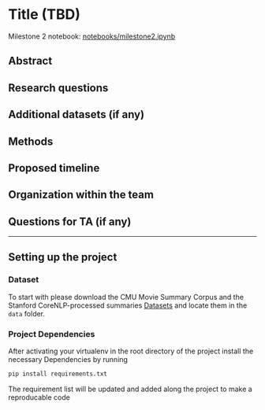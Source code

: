 # Title (TBD)

Milestone 2 notebook: [notebooks/milestone2.ipynb](notebooks/milestone2.ipynb)

## Abstract

## Research questions

## Additional datasets (if any)

## Methods

## Proposed timeline

## Organization within the team

## Questions for TA (if any)

---

## Setting up the project 
### Dataset
To start with please download the CMU Movie Summary Corpus and  the  Stanford CoreNLP-processed summaries [Datasets](https://www.cs.cmu.edu/~ark/personas/) and locate them in the `data` folder. 
### Project Dependencies 
After activating your virtualenv in the root directory of the project install the necessary Dependencies by running
```bat
pip install requirements.txt
```
The requirement list will be updated and added along the project to make a reproducable code 

